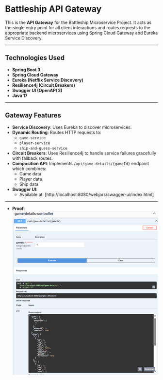 # Battleship API Gateway

This is the **API Gateway** for the Battleship Microservice Project. It acts as the single entry point for all client interactions and routes requests to the appropriate backend microservices using Spring Cloud Gateway and Eureka Service Discovery.

---

## Technologies Used

- **Spring Boot 3**
- **Spring Cloud Gateway**
- **Eureka (Netflix Service Discovery)**
- **Resilience4j (Circuit Breakers)**
- **Swagger UI (OpenAPI 3)**
- **Java 17**

---

## Gateway Features

- **Service Discovery**: Uses Eureka to discover microservices.
- **Dynamic Routing**: Routes HTTP requests to:
  - `game-service`
  - `player-service`
  - `ship-and-guess-service`
- **Circuit Breakers**: Uses Resilience4j to handle service failures gracefully with fallback routes.
- **Composition API**: Implements `/api/game-details/{gameId}` endpoint which combines:
  - Game data
  - Player data
  - Ship data
- **Swagger UI**:
  - Available at: [http://localhost:8080/webjars/swagger-ui/index.html]
---


- **Proof**:
![img.png](img.png)


